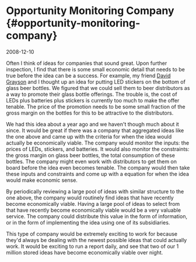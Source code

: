# Opportunity Monitoring Company {#opportunity-monitoring-company}

2008-12-10

Often I think of ideas for companies that sound great. Upon further
inspection, I find that there is some small economic detail that needs
to be true before the idea can be a success. For example, my friend
[David Grayson](http://www.davidegrayson.com) and I thought up an idea
for putting LED stickers on the bottom of glass beer bottles. We
figured that we could sell them to beer distributors as a way to
promote their glass bottle offerings. The trouble is, the cost of LEDs
plus batteries plus stickers is currently too much to make the offer
tenable. The price of the promotion needs to be some small fraction of
the gross margin on the bottles for this to be attractive to the
distributors.

We had this idea about a year ago and we haven't though much about it
since. It would be great if there was a company that aggregated ideas
like the one above and came up with the criteria for when the idea
would actually be economically viable. The company would monitor the
inputs: the prices of LEDs, stickers, and batteries. It would also
monitor the constraints: the gross margin on glass beer bottles, the
total consumption of these bottles. The company might even work with
distributors to get them on board before the idea even becomes
tenable. The company would then take these inputs and constraints and
come up with a equation for when the idea would make economic sense.

By periodically reviewing a large pool of ideas with similar structure
to the one above, the company would routinely find ideas that have
recently become economically viable. Having a large pool of ideas to
select from that have recently become economically viable would be a
very valuable service. The company could distribute this value in the
form of information, or in the form of implementing the idea using one
of its subsidiaries.

This type of company would be extremely exciting to work for because
they'd always be dealing with the newest possible ideas that could
actually work. It would be exciting to run a report daily, and see
that two of our 1 million stored ideas have become economically viable
over night.
